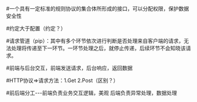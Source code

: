 #一个具有一定标准的规则协议的集合体所形成的接口，可以分配权限，保护数据安全性

#约定大于配置（约定？）

#请求管道（pip）：其中有多个环节依次进行判断是否处理来自客户端的请求，无法处理将传递至下一环节。一环节处理之后，就停止传递，后续环节不会知晓该请求。

#前端与后台交互，前端发送请求，后台响应，返回数据

#HTTP协议=>请求方法：1.Get  2.Post（区别？）

#前后端分工---前端负责业务交互逻辑，美观    后端负责异常处理，数据处理